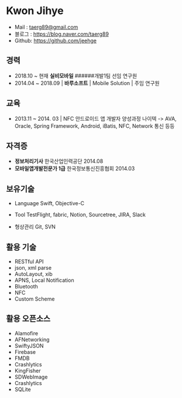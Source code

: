 
# Kwon Jihye 



- Mail : taerg89@gmail.com
- 블로그 : https://blog.naver.com/taerg89
- Github: https://github.com/jeehge



## 경력


- 2018.10 ~ 현재 **실비모바일** ######개발1팀 선임 연구원
- 2014.04 ~ 2018.09 |   **바루소프트**   |   Mobile Solution |   주임 연구원



## 교육


- 2013.11 ~ 2014. 03 | NFC 안드로이드 앱 개발자 양성과정 나이텍 -> AVA, Oracle, Spring Framework, Android, iBatis, NFC, Network 통신 등등



## 자격증


- **정보처리기사**  한국산업인력공단    2014.08
- **모바일앱개발전문가 1급**    한국정보통신진흥협회  2014.03



## 보유기술

- Language
    Swift, Objective-C 

- Tool
    TestFlight, fabric, Notion, Sourcetree, JIRA, Slack

- 형상관리
    Git, SVN
    

    
## 활용 기술


- RESTful API
- json, xml parse
- AutoLayout, xib
- APNS, Local Notification
- Bluetooth
- NFC
- Custom Scheme



## 활용 오픈소스


- Alamofire
- AFNetworking
- SwiftyJSON
- Firebase
- FMDB
- Crashlytics
- KingFisher
- SDWebImage
- Crashlytics
- SQLite
